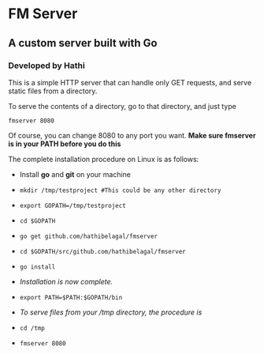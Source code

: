 # FM Server
## A custom server built with Go
### Developed by Hathi

This is a simple HTTP server that can handle only GET requests, and serve
static files from a directory.

To serve the contents of a directory, go to that directory, and just type

`fmserver 8080`

Of course, you can change 8080 to any port you want. **Make sure fmserver is in your PATH before you do this**

The complete installation procedure on Linux is as follows:

- Install **go** and **git** on your machine
- `mkdir /tmp/testproject #This could be any other directory`
- `export GOPATH=/tmp/testproject`
- `cd $GOPATH`
- `go get github.com/hathibelagal/fmserver`
- `cd $GOPATH/src/github.com/hathibelagal/fmserver`
- `go install`

- *Installation is now complete.*
- `export PATH=$PATH:$GOPATH/bin`
- *To serve files from your /tmp directory, the procedure is*
- `cd /tmp`
- `fmserver 8080`


